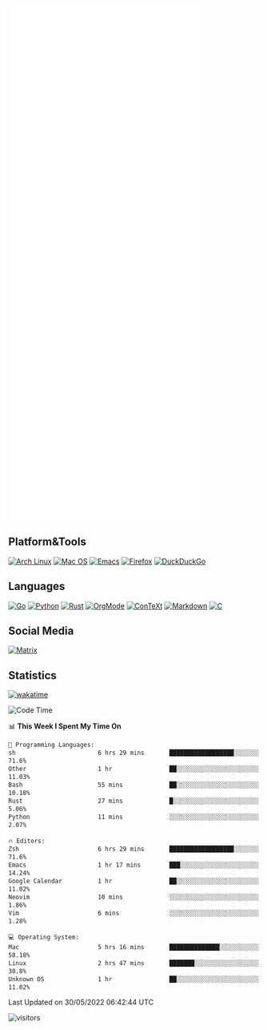 ![Metrics](https://github.com/SteamedFish/SteamedFish/blob/master/github-metrics.svg)

## Platform&Tools

[![Arch Linux](https://img.shields.io/badge/ArchLinux-1793D1?logo=arch-linux&logoColor=fff&style=flat-square)](https://archlinux.org/)
[![Mac OS](https://img.shields.io/badge/MacOS-000000?style=flat-square&logo=macos&logoColor=F0F0F0)](https://www.apple.com/macos/)
[![Emacs](https://img.shields.io/badge/Emacs-%237F5AB6.svg?&style=flat-square&logo=gnu-emacs&logoColor=white)](https://www.gnu.org/software/emacs/)
[![Firefox](https://img.shields.io/badge/Firefox-FF7139?style=flat-square&logo=Firefox-Browser&logoColor=white)](https://firefox.com/)
[![DuckDuckGo](https://img.shields.io/badge/DuckDuckGo-DE5833?style=flat-square&logo=DuckDuckGo&logoColor=white)](https://duckduckgo.com/)

## Languages

[![Go](https://img.shields.io/badge/Golang-%2300ADD8.svg?style=flat-square&logo=go&logoColor=white)](https://golang.org/)
[![Python](https://img.shields.io/badge/Python-3670A0?style=flat-square&logo=python&logoColor=ffdd54)](https://www.python.org/)
[![Rust](https://img.shields.io/badge/Rust-%23000000.svg?style=flat-square&logo=rust&logoColor=white)](https://www.rust-lang.org/)
[![OrgMode](https://img.shields.io/badge/OrgMode-%23000000.svg?style=flat-square&logo=org&logoColor=white)](https://orgmode.org/)
[![ConTeXt](https://img.shields.io/badge/ConTeXt-%23008080.svg?style=flat-square&logo=latex&logoColor=white)](https://contextgarden.net/)
[![Markdown](https://img.shields.io/badge/MarkDown-%23000000.svg?style=flat-square&logo=markdown&logoColor=white)](https://daringfireball.net/projects/markdown/)
[![C](https://img.shields.io/badge/C-%2300599C.svg?style=flat-square&logo=c&logoColor=white)](https://www.iso.org/standard/74528.html)

## Social Media

[![Matrix](https://img.shields.io/badge/SteamedFish-2CA5E0?style=social&logo=matrix&logoColor=black)](https://matrix.to/#/@i:steamedfish.org)

## Statistics
[![wakatime](https://wakatime.com/badge/user/168280d6-fcf2-4b4f-ad3a-dc4612f35b38.svg)](https://wakatime.com/@168280d6-fcf2-4b4f-ad3a-dc4612f35b38)

<!--START_SECTION:waka-->
![Code Time](http://img.shields.io/badge/Code%20Time-1%2C830%20hrs%202%20mins-blue)

📊 **This Week I Spent My Time On** 

```text
💬 Programming Languages: 
sh                       6 hrs 29 mins       ██████████████████░░░░░░░   71.6% 
Other                    1 hr                ██░░░░░░░░░░░░░░░░░░░░░░░   11.03% 
Bash                     55 mins             ██░░░░░░░░░░░░░░░░░░░░░░░   10.18% 
Rust                     27 mins             █░░░░░░░░░░░░░░░░░░░░░░░░   5.06% 
Python                   11 mins             ░░░░░░░░░░░░░░░░░░░░░░░░░   2.07%

🔥 Editors: 
Zsh                      6 hrs 29 mins       ██████████████████░░░░░░░   71.6% 
Emacs                    1 hr 17 mins        ███░░░░░░░░░░░░░░░░░░░░░░   14.24% 
Google Calendar          1 hr                ██░░░░░░░░░░░░░░░░░░░░░░░   11.02% 
Neovim                   10 mins             ░░░░░░░░░░░░░░░░░░░░░░░░░   1.86% 
Vim                      6 mins              ░░░░░░░░░░░░░░░░░░░░░░░░░   1.28%

💻 Operating System: 
Mac                      5 hrs 16 mins       ██████████████░░░░░░░░░░░   58.18% 
Linux                    2 hrs 47 mins       ███████░░░░░░░░░░░░░░░░░░   30.8% 
Unknown OS               1 hr                ██░░░░░░░░░░░░░░░░░░░░░░░   11.02%

```


 Last Updated on 30/05/2022 06:42:44 UTC
<!--END_SECTION:waka-->

![visitors](https://visitor-badge.laobi.icu/badge?page_id=SteamedFish.SteamedFish)
